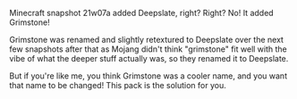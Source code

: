 Minecraft snapshot 21w07a added Deepslate, right?
Right?
No! It added Grimstone! 

Grimstone was renamed and slightly retextured to Deepslate over the next few snapshots after that as Mojang didn't think "grimstone" fit well with the vibe of what the deeper
stuff actually was, so they renamed it to Deepslate.

But if you're like me, you think Grimstone was a cooler name, and you want that name to be changed! This pack is the solution for you.
